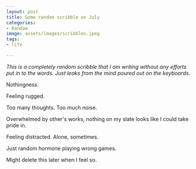 ```yaml
---
layout: post
title: Some random scribble on July
categories:
- Random
image: assets/images/scribbles.jpeg
tags:
- life

---
```

_This is a completely random scribble that I am writing without any efforts put in to the words. Just leaks from the mind poured out on the keyboards._

Nothingness.

Feeling rugged.

Too many thoughts. Too much noise.

Overwhelmed by other's works, nothing on my slate looks like I could take pride in.

Feeling distracted. Alone, sometimes.

Just random hormone playing wrong games.

Might delete this later when I feel so.